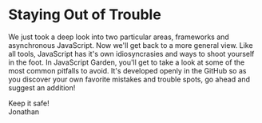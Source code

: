 # Staying Out of Trouble

We just took a deep look into two particular areas, frameworks and asynchronous JavaScript. Now we'll get back to a more general view. Like all tools, JavaScript has it's own idiosyncrasies and ways to shoot yourself in the foot. In JavaScript Garden, you'll get to take a look at some of the most common pitfalls to avoid. It's developed openly in the GitHub so as you discover your own favorite mistakes and trouble spots, go ahead and suggest an addition!

Keep it safe!  
Jonathan
